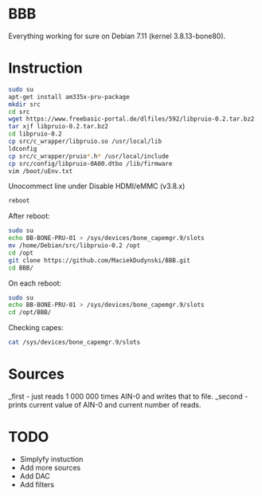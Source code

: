 # BBB

Everything working for sure on Debian 7.11 (kernel 3.8.13-bone80).

# Instruction

```bash
sudo su
apt-get install am335x-pru-package
mkdir src
cd src
wget https://www.freebasic-portal.de/dlfiles/592/libpruio-0.2.tar.bz2
tar xjf libpruio-0.2.tar.bz2
cd libpruio-0.2
cp src/c_wrapper/libpruio.so /usr/local/lib
ldconfig
cp src/c_wrapper/pruio*.h* /usr/local/include
cp src/config/libpruio-0A00.dtbo /lib/firmware
vim /boot/uEnv.txt
```
Unocommect line under
Disable HDMI/eMMC (v3.8.x)
```bash
reboot
```
After reboot:
```bash
sudo su
echo BB-BONE-PRU-01 > /sys/devices/bone_capemgr.9/slots
mv /home/Debian/src/libpruio-0.2 /opt
cd /opt
git clone https://github.com/MaciekDudynski/BBB.git
cd BBB/
```
On each reboot:
```bash
sudo su
echo BB-BONE-PRU-01 > /sys/devices/bone_capemgr.9/slots
cd /opt/BBB/
```
Checking capes:
```bash
cat /sys/devices/bone_capemgr.9/slots
```

# Sources

_first - just reads 1 000 000 times AIN-0 and writes that to file.
_second - prints current value of AIN-0 and current number of reads.

# TODO

- Simplyfy instuction
- Add more sources
- Add DAC
- Add filters

